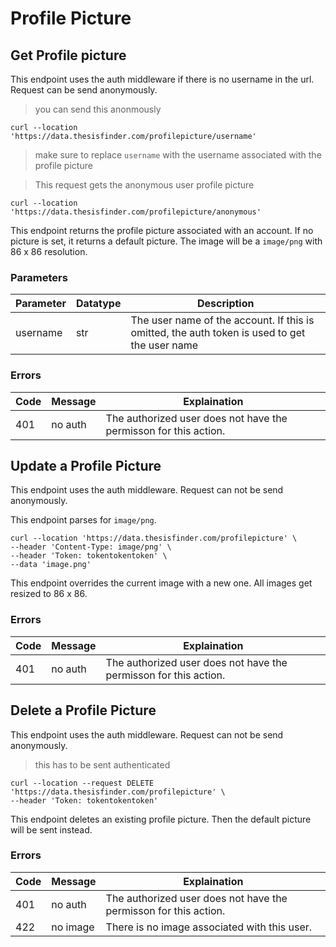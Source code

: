 # Profile Picture

## Get Profile picture

<aside class="notice">
This endpoint uses the auth middleware if there is no username in the url. Request can be send anonymously.
</aside>

> you can send this anonmously

```shell
curl --location 'https://data.thesisfinder.com/profilepicture/username'
```
> make sure to replace `username` with the username associated with the profile picture

> This request gets the anonymous user profile picture
```shell
curl --location 'https://data.thesisfinder.com/profilepicture/anonymous'
```

This endpoint returns the profile picture associated with an account. If no picture is set, it returns a default picture. The image will be a `image/png` with 86 x 86 resolution.

### Parameters
Parameter | Datatype | Description
--------- | ------- | -----------
username | str | The user name of the account. If this is omitted, the auth token is used to get the user name

### Errors
Code | Message | Explaination
--------- | ------- | -----------
401 | no auth | The authorized user does not have the permisson for this action.


## Update a Profile Picture

<aside class="notice">
This endpoint uses the auth middleware. Request can not be send anonymously.

This endpoint parses for `image/png`.
</aside>


```shell
curl --location 'https://data.thesisfinder.com/profilepicture' \
--header 'Content-Type: image/png' \
--header 'Token: tokentokentoken' \
--data 'image.png'
```


This endpoint overrides the current image with a new one. All images get resized to 86 x 86.


### Errors
Code | Message | Explaination
--------- | ------- | -----------
401 | no auth | The authorized user does not have the permisson for this action.


## Delete a Profile Picture
<aside class="notice">
This endpoint uses the auth middleware. Request can not be send anonymously.
</aside>


> this has to be sent authenticated

```shell
curl --location --request DELETE 'https://data.thesisfinder.com/profilepicture' \
--header 'Token: tokentokentoken'
```


This endpoint deletes an existing profile picture. Then the default picture will be sent instead.

### Errors
Code | Message | Explaination
--------- | ------- | -----------
401 | no auth | The authorized user does not have the permisson for this action.
422 | no image | There is no image associated with this user.